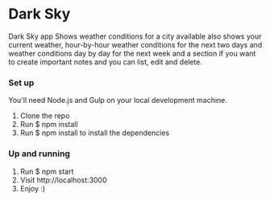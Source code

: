 # Dark Sky 

Dark Sky app Shows weather conditions for a city available also shows your current weather, hour-by-hour weather conditions for the next two days and weather conditions day by day for the next week and a section if you want to create important notes and you can list, edit and delete.


### Set up
You'll need Node.js and Gulp on your local development machine.

1. Clone the repo
2. Run $ npm install
3. Run $ npm install to install the dependencies

### Up and running
1. Run $ npm start
2. Visit http://localhost:3000
3. Enjoy :)


